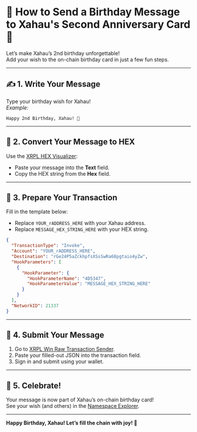 # 🎂 How to Send a Birthday Message to Xahau's Second Anniversary Card 🎉

Let’s make Xahau’s 2nd birthday unforgettable!  
Add your wish to the on-chain birthday card in just a few fun steps.

---

## ✍️ 1. Write Your Message

Type your birthday wish for Xahau!  
_Example:_  
```
Happy 2nd Birthday, Xahau! 🎉
```

---

## 🧙 2. Convert Your Message to HEX

Use the [XRPL HEX Visualizer](https://transia-rnd.github.io/xrpl-hex-visualizer/):

- Paste your message into the **Text** field.
- Copy the HEX string from the **Hex** field.

---

## 📝 3. Prepare Your Transaction

Fill in the template below:

- Replace `YOUR_rADDRESS_HERE` with your Xahau address.
- Replace `MESSAGE_HEX_STRING_HERE` with your HEX string.

```json
{
  "TransactionType": "Invoke",
  "Account": "YOUR_rADDRESS_HERE",
  "Destination": "rGe24P5aZckhpfsXSsSwRa68pgtaio4yZw",
  "HookParameters": [
    {
      "HookParameter": {
        "HookParameterName": "4D5347",
        "HookParameterValue": "MESSAGE_HEX_STRING_HERE"
      }
    }
  ],
  "NetworkID": 21337
}
```

---

## 🚀 4. Submit Your Message

1. Go to [XRPL Win Raw Transaction Sender](https://xahau.xrplwin.com/tools/tx/raw).
2. Paste your filled-out JSON into the transaction field.
3. Sign in and submit using your wallet.

---

## 🎊 5. Celebrate!

Your message is now part of Xahau’s on-chain birthday card!  
See your wish (and others) in the [Namespace Explorer](https://xahau.xrplwin.com/account/rGe24P5aZckhpfsXSsSwRa68pgtaio4yZw/namespaces/FBE697429F16141BC71E3B91F3823641C8DD258DD58BF076241514754954CB8C).

---

**Happy Birthday, Xahau! Let’s fill the chain with joy! 🥳**